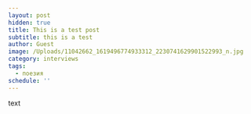 ```yaml
---
layout: post
hidden: true
title: This is a test post
subtitle: this is a test
author: Guest
image: /Uploads/11042662_1619496774933312_2230741629901522993_n.jpg
category: interviews
tags:
  - поезия
schedule: ''
---
```

text
